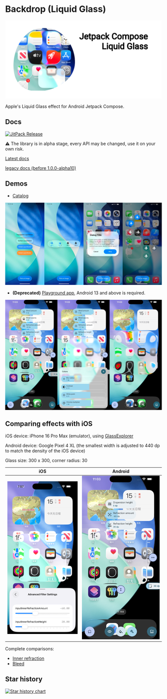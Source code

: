 # Backdrop (Liquid Glass)

![frontPhoto](artworks/banner.png)

Apple's Liquid Glass effect for Android Jetpack Compose.

## Docs

[![JitPack Release](https://jitpack.io/v/Kyant0/AndroidLiquidGlass.svg)](https://jitpack.io/#Kyant0/AndroidLiquidGlass)

⚠️ The library is in alpha stage, every API may be changed, use it on your own risk.

[Latest docs](https://kyant.gitbook.io/backdrop)

[legacy docs (before 1.0.0-alpha10)](docs/LegacyDocs.md)

## Demos

- [Catalog](./catalog/release/catalog-release.apk)

![Catalog screenshot](artworks/catalog.jpg)

- **(Deprecated)** [Playground app](./app/release/app-release.apk), Android 13 and above is required.

![Playground screenshot](artworks/playground_app.jpg)

## Comparing effects with iOS

iOS device: iPhone 16 Pro Max (emulator), using [GlassExplorer](https://github.com/ktiays/GlassExplorer)

Android device: Google Pixel 4 XL (the smallest width is adjusted to 440 dp to match the density of the iOS device)

Glass size: 300 x 300, corner radius: 30

|                             iOS                              |                               Android                                |
|:------------------------------------------------------------:|:--------------------------------------------------------------------:|
| ![iOS inner refraction](./artworks/ios_inner_refraction.png) | ![Android inner refraction](./artworks/android_inner_refraction.png) |

Complete comparisons:

- [Inner refraction](https://github.com/Kyant0/AndroidLiquidGlass/blob/530bed05f8342bf607463a775dea93a531f73f42/docs/Inner%20refraction%20comparisons.md)
- [Bleed](https://github.com/Kyant0/AndroidLiquidGlass/blob/530bed05f8342bf607463a775dea93a531f73f42/docs/Bleed%20comparisons.md)

## Star history

[![Star history chart](https://api.star-history.com/svg?repos=Kyant0/AndroidLiquidGlass&type=Date)](https://www.star-history.com/#Kyant0/AndroidLiquidGlass&Date)
